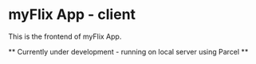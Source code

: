 # myFlix App - client

This is the frontend of myFlix App.

** Currently under development - running on local server using Parcel **
